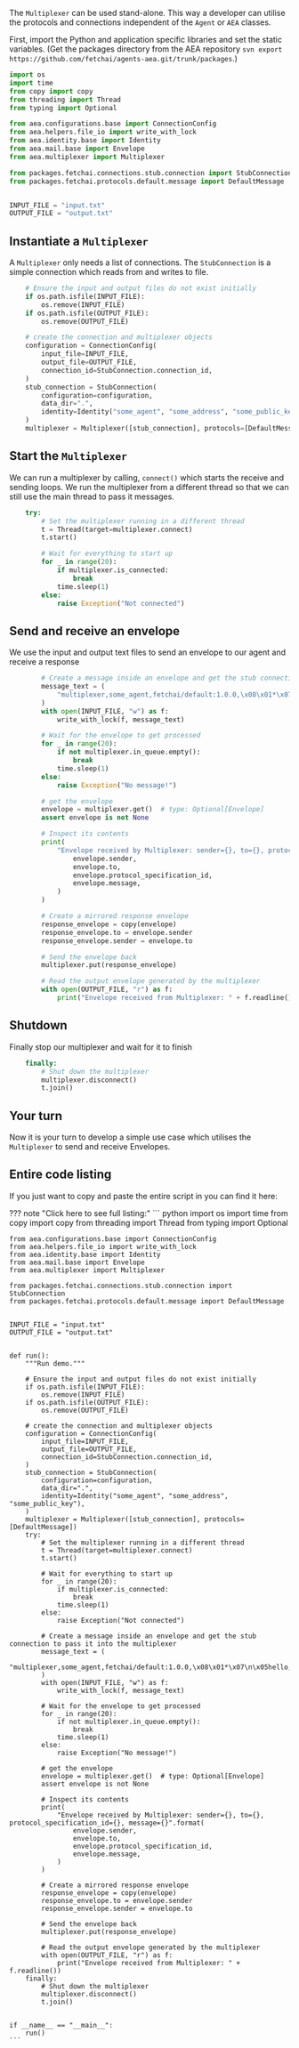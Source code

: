The `Multiplexer` can be used stand-alone. This way a developer can utilise the protocols and connections independent of the `Agent` or `AEA` classes.

First, import the Python and application specific libraries and set the static variables. (Get the packages directory from the AEA repository `svn export https://github.com/fetchai/agents-aea.git/trunk/packages`.)
``` python
import os
import time
from copy import copy
from threading import Thread
from typing import Optional

from aea.configurations.base import ConnectionConfig
from aea.helpers.file_io import write_with_lock
from aea.identity.base import Identity
from aea.mail.base import Envelope
from aea.multiplexer import Multiplexer

from packages.fetchai.connections.stub.connection import StubConnection
from packages.fetchai.protocols.default.message import DefaultMessage


INPUT_FILE = "input.txt"
OUTPUT_FILE = "output.txt"
```

## Instantiate a `Multiplexer`

A `Multiplexer` only needs a list of connections. The `StubConnection` is a simple connection which reads from and writes to file.

``` python
    # Ensure the input and output files do not exist initially
    if os.path.isfile(INPUT_FILE):
        os.remove(INPUT_FILE)
    if os.path.isfile(OUTPUT_FILE):
        os.remove(OUTPUT_FILE)

    # create the connection and multiplexer objects
    configuration = ConnectionConfig(
        input_file=INPUT_FILE,
        output_file=OUTPUT_FILE,
        connection_id=StubConnection.connection_id,
    )
    stub_connection = StubConnection(
        configuration=configuration,
        data_dir=".",
        identity=Identity("some_agent", "some_address", "some_public_key"),
    )
    multiplexer = Multiplexer([stub_connection], protocols=[DefaultMessage])
```

## Start the `Multiplexer`

We can run a multiplexer by calling, `connect()` which starts the receive and sending loops. We run the multiplexer from a different thread so that we can still use the main thread to pass it messages.

``` python
    try:
        # Set the multiplexer running in a different thread
        t = Thread(target=multiplexer.connect)
        t.start()

        # Wait for everything to start up
        for _ in range(20):
            if multiplexer.is_connected:
                break
            time.sleep(1)
        else:
            raise Exception("Not connected")
```

## Send and receive an envelope
We use the input and output text files to send an envelope to our agent and receive a response
``` python
        # Create a message inside an envelope and get the stub connection to pass it into the multiplexer
        message_text = (
            "multiplexer,some_agent,fetchai/default:1.0.0,\x08\x01*\x07\n\x05hello,"
        )
        with open(INPUT_FILE, "w") as f:
            write_with_lock(f, message_text)

        # Wait for the envelope to get processed
        for _ in range(20):
            if not multiplexer.in_queue.empty():
                break
            time.sleep(1)
        else:
            raise Exception("No message!")

        # get the envelope
        envelope = multiplexer.get()  # type: Optional[Envelope]
        assert envelope is not None

        # Inspect its contents
        print(
            "Envelope received by Multiplexer: sender={}, to={}, protocol_specification_id={}, message={}".format(
                envelope.sender,
                envelope.to,
                envelope.protocol_specification_id,
                envelope.message,
            )
        )

        # Create a mirrored response envelope
        response_envelope = copy(envelope)
        response_envelope.to = envelope.sender
        response_envelope.sender = envelope.to

        # Send the envelope back
        multiplexer.put(response_envelope)

        # Read the output envelope generated by the multiplexer
        with open(OUTPUT_FILE, "r") as f:
            print("Envelope received from Multiplexer: " + f.readline())
```

## Shutdown
Finally stop our multiplexer and wait for it to finish
``` python
    finally:
        # Shut down the multiplexer
        multiplexer.disconnect()
        t.join()
```

## Your turn

Now it is your turn to develop a simple use case which utilises the `Multiplexer` to send and receive Envelopes.

## Entire code listing
If you just want to copy and paste the entire script in you can find it here:

??? note "Click here to see full listing:"
    ``` python
    import os
    import time
    from copy import copy
    from threading import Thread
    from typing import Optional
    
    from aea.configurations.base import ConnectionConfig
    from aea.helpers.file_io import write_with_lock
    from aea.identity.base import Identity
    from aea.mail.base import Envelope
    from aea.multiplexer import Multiplexer
    
    from packages.fetchai.connections.stub.connection import StubConnection
    from packages.fetchai.protocols.default.message import DefaultMessage
    
    
    INPUT_FILE = "input.txt"
    OUTPUT_FILE = "output.txt"
    
    
    def run():
        """Run demo."""
    
        # Ensure the input and output files do not exist initially
        if os.path.isfile(INPUT_FILE):
            os.remove(INPUT_FILE)
        if os.path.isfile(OUTPUT_FILE):
            os.remove(OUTPUT_FILE)
    
        # create the connection and multiplexer objects
        configuration = ConnectionConfig(
            input_file=INPUT_FILE,
            output_file=OUTPUT_FILE,
            connection_id=StubConnection.connection_id,
        )
        stub_connection = StubConnection(
            configuration=configuration,
            data_dir=".",
            identity=Identity("some_agent", "some_address", "some_public_key"),
        )
        multiplexer = Multiplexer([stub_connection], protocols=[DefaultMessage])
        try:
            # Set the multiplexer running in a different thread
            t = Thread(target=multiplexer.connect)
            t.start()
    
            # Wait for everything to start up
            for _ in range(20):
                if multiplexer.is_connected:
                    break
                time.sleep(1)
            else:
                raise Exception("Not connected")
    
            # Create a message inside an envelope and get the stub connection to pass it into the multiplexer
            message_text = (
                "multiplexer,some_agent,fetchai/default:1.0.0,\x08\x01*\x07\n\x05hello,"
            )
            with open(INPUT_FILE, "w") as f:
                write_with_lock(f, message_text)
    
            # Wait for the envelope to get processed
            for _ in range(20):
                if not multiplexer.in_queue.empty():
                    break
                time.sleep(1)
            else:
                raise Exception("No message!")
    
            # get the envelope
            envelope = multiplexer.get()  # type: Optional[Envelope]
            assert envelope is not None
    
            # Inspect its contents
            print(
                "Envelope received by Multiplexer: sender={}, to={}, protocol_specification_id={}, message={}".format(
                    envelope.sender,
                    envelope.to,
                    envelope.protocol_specification_id,
                    envelope.message,
                )
            )
    
            # Create a mirrored response envelope
            response_envelope = copy(envelope)
            response_envelope.to = envelope.sender
            response_envelope.sender = envelope.to
    
            # Send the envelope back
            multiplexer.put(response_envelope)
    
            # Read the output envelope generated by the multiplexer
            with open(OUTPUT_FILE, "r") as f:
                print("Envelope received from Multiplexer: " + f.readline())
        finally:
            # Shut down the multiplexer
            multiplexer.disconnect()
            t.join()
    
    
    if __name__ == "__main__":
        run()
    ```
